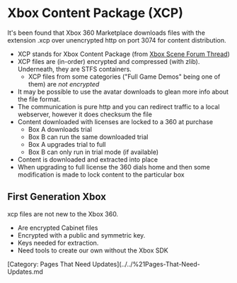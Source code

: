 # Xbox Content Package (XCP)

It's been found that Xbox 360 Marketplace downloads files with the
extension .xcp over unencrypted http on port 3074 for content distribution.

  - XCP stands for Xbox Content Package (from
    [Xbox Scene Forum Thread](https://web.archive.org/web/20141027135122/http://forums.xbox-scene.com/index.php?/topic/462911-xbox-marketplace-packages/#entry3067263))
  - XCP files are (in-order) encrypted and compressed (with zlib). Underneath, they are STFS containers.
    - XCP files from some categories ("Full Game Demos" being one of them) are *not encrypted*
  - It may be possible to use the avatar downloads to glean more info
    about the file format.
  - The communication is pure http and you can redirect traffic to a
    local webserver, however it does checksum the file
  - Content downloaded with licenses are locked to a 360 at purchase
      - Box A downloads trial
      - Box B can run the same downloaded trial
      - Box A upgrades trial to full
      - Box B can only run in trial mode (if available)
  - Content is downloaded and extracted into place
  - When upgrading to full license the 360 dials home and then some
    modification is made to lock content to the particular box

## First Generation Xbox

xcp files are not new to the Xbox 360.

  - Are encrypted Cabinet files
  - Encrypted with a public and symmetric key.
  - Keys needed for extraction.
  - Need tools to create our own without the Xbox SDK


[Category: Pages That Need Updates](../../%21Pages-That-Need-Updates.md
